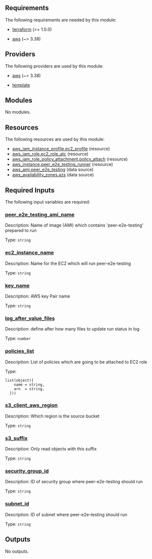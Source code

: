 <!-- BEGIN_TF_DOCS -->
## Requirements

The following requirements are needed by this module:

- <a name="requirement_terraform"></a> [terraform](#requirement\_terraform) (>= 1.0.0)

- <a name="requirement_aws"></a> [aws](#requirement\_aws) (~> 3.38)

## Providers

The following providers are used by this module:

- <a name="provider_aws"></a> [aws](#provider\_aws) (~> 3.38)

- <a name="provider_template"></a> [template](#provider\_template)

## Modules

No modules.

## Resources

The following resources are used by this module:

- [aws_iam_instance_profile.ec2_profile](https://registry.terraform.io/providers/hashicorp/aws/latest/docs/resources/iam_instance_profile) (resource)
- [aws_iam_role.ec2_role_atc](https://registry.terraform.io/providers/hashicorp/aws/latest/docs/resources/iam_role) (resource)
- [aws_iam_role_policy_attachment.policy_attach](https://registry.terraform.io/providers/hashicorp/aws/latest/docs/resources/iam_role_policy_attachment) (resource)
- [aws_instance.peer_e2e_testing_runner](https://registry.terraform.io/providers/hashicorp/aws/latest/docs/resources/instance) (resource)
- [aws_ami.peer_e2e_testing](https://registry.terraform.io/providers/hashicorp/aws/latest/docs/data-sources/ami) (data source)
- [aws_availability_zones.azs](https://registry.terraform.io/providers/hashicorp/aws/latest/docs/data-sources/availability_zones) (data source)

## Required Inputs

The following input variables are required:

### <a name="input_peer_e2e_testing_ami_name"></a> [peer_e2e_testing\_ami\_name](#input\_peer_e2e_testing\_ami\_name)

Description: Name of image (AMI) which contains 'peer-e2e-testing' prepared to run

Type: `string`

### <a name="input_ec2_instance_name"></a> [ec2\_instance\_name](#input\_ec2\_instance\_name)

Description: Name for the EC2 which will run peer-e2e-testing

Type: `string`

### <a name="input_key_name"></a> [key\_name](#input\_key\_name)

Description: AWS key Pair name

Type: `string`

### <a name="input_log_after_value_files"></a> [log\_after\_value\_files](#input\_log\_after\_value\_files)

Description: define after how many files to update run status in log

Type: `number`

### <a name="input_policies_list"></a> [policies\_list](#input\_policies\_list)

Description: List of policies which are going to be attached to EC2 role

Type:

```hcl
list(object({
    name = string,
    arn  = string,
  }))
```

### <a name="input_s3_client_aws_region"></a> [s3\_client\_aws\_region](#input\_s3\_client\_aws\_region)

Description: Which region is the source bucket

Type: `string`

### <a name="input_s3_suffix"></a> [s3\_suffix](#input\_s3\_suffix)

Description: Only read objects with this suffix

Type: `string`

### <a name="input_security_group_id"></a> [security\_group\_id](#input\_security\_group\_id)

Description: ID of security group where peer-e2e-testing should run

Type: `string`


### <a name="input_subnet_id"></a> [subnet\_id](#input\_subnet\_id)

Description: ID of subnet where peer-e2e-testing should run

Type: `string`

## Outputs

No outputs.
<!-- END_TF_DOCS -->